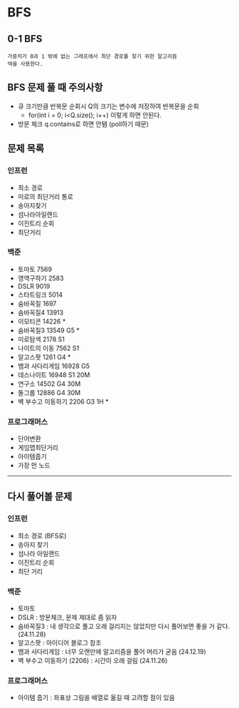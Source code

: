 # BFS

## 0-1 BFS

```angular2html
가중치가 0과 1 밖에 없는 그래프에서 최단 경로를 찾기 위한 알고리즘
덱을 사용한다.
```

## BFS 문제 풀 때 주의사항

- 큐 크기만큼 반복문 순회시 Q의 크기는 변수에 저장하여 반복문을 순회
    - for(int i = 0; i<Q.size(); i++) 이렇게 하면 안된다.
- 방문 체크 q.contains로 하면 안됌 (poll하기 때문)

## 문제 목록

### 인프런

- 최소 경로
- 미로의 최단거리 통로
- 송아지찾기
- 섬나라아일랜드
- 이진트리 순회
- 최단거리

### 백준

- 토마토 7569
- 영역구하기 2583
- DSLR 9019
- 스타트링크 5014
- 숨바꼭질 1697
- 숨바꼭질4 13913
- 이모티콘 14226 *
- 숨바꼭질3 13549 G5 *
- 미로탐색 2178 S1
- 나이트의 이동 7562 S1
- 알고스팟 1261 G4 *
- 뱀과 사다리게임 16928 G5
- 데스나이트 16948 S1 20M
- 연구소 14502 G4 30M
- 돌그룹 12886 G4 30M
- 벽 부수고 이동하기 2206 G3 1H *

### 프로그래머스

- 단어변환
- 게임맵최단거리
- 아이템줍기
- 가장 먼 노드

---

## 다시 풀어볼 문제

### 인프런

- 최소 경로 (BFS로)
- 송아지 찾기
- 섬나라 아일랜드
- 이진트리 순회
- 최단 거리

### 백준

- 토마토
- DSLR : 방문체크, 문제 제대로 좀 읽자
- 숨바꼭질3 : 내 생각으로 풀고 오래 걸리지는 않았지만 다시 풀어보면 좋을 거 같다. (24.11.28)
- 알고스팟 : 아이디어 블로그 참조
- 뱀과 사다리게임 : 너무 오랜만에 알고리즘을 풀어 머리가 굳음 (24.12.19)
- 벽 부수고 이동하기 (2206) : 시간이 오래 걸림 (24.11.26)

### 프로그래머스

- 아이템 줍기 : 좌표상 그림을 배열로 옮길 때 고려할 점이 있음


